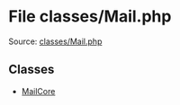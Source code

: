 File classes/Mail.php
=========

Source: [classes/Mail.php](https://github.com/PrestaShop/PrestaShop/blob/1.6.0.10/classes/Mail.php)


Classes
-------

* [MailCore](class.MailCore.md)


